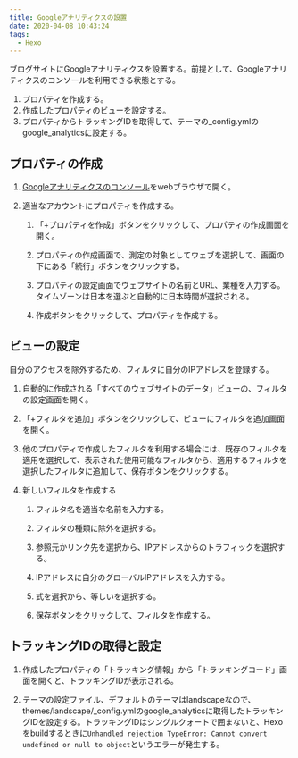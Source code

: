 ```yaml
---
title: Googleアナリティクスの設置
date: 2020-04-08 10:43:24
tags:
  - Hexo
---
```


ブログサイトにGoogleアナリティクスを設置する。前提として、Googleアナリティクスのコンソールを利用できる状態とする。

1. プロパティを作成する。
1. 作成したプロパティのビューを設定する。
1. プロパティからトラッキングIDを取得して、テーマの_config.ymlのgoogle_analyticsに設定する。

## プロパティの作成

1. [Googleアナリティクスのコンソール](http://www.google.co.jp/analytics/)をwebブラウザで開く。

1. 適当なアカウントにプロパティを作成する。

    1. 「+プロパティを作成」ボタンをクリックして、プロパティの作成画面を開く。

    1. プロパティの作成画面で、測定の対象としてウェブを選択して、画面の下にある「続行」ボタンをクリックする。

    1. プロパティの設定画面でウェブサイトの名前とURL、業種を入力する。タイムゾーンは日本を選ぶと自動的に日本時間が選択される。

    1. 作成ボタンをクリックして、プロパティを作成する。

## ビューの設定

自分のアクセスを除外するため、フィルタに自分のIPアドレスを登録する。

1. 自動的に作成される「すべてのウェブサイトのデータ」ビューの、フィルタの設定画面を開く。

1. 「+フィルタを追加」ボタンをクリックして、ビューにフィルタを追加画面を開く。

1. 他のプロパティで作成したフィルタを利用する場合には、既存のフィルタを適用を選択して、表示された使用可能なフィルタから、適用するフィルタを選択したフィルタに追加して、保存ボタンをクリックする。

1. 新しいフィルタを作成する

    1. フィルタ名を適当な名前を入力する。

    1. フィルタの種類に除外を選択する。

    1. 参照元かリンク先を選択から、IPアドレスからのトラフィックを選択する。

    1. IPアドレスに自分のグローバルIPアドレスを入力する。

    1. 式を選択から、等しいを選択する。

    1. 保存ボタンをクリックして、フィルタを作成する。

## トラッキングIDの取得と設定

1. 作成したプロパティの「トラッキング情報」から「トラッキングコード」画面を開くと、トラッキングIDが表示される。

1. テーマの設定ファイル、デフォルトのテーマはlandscapeなので、themes/landscape/_config.ymlのgoogle_analyticsに取得したトラッキングIDを設定する。トラッキングIDはシングルクォートで囲まないと、Hexoをbuildするときに`Unhandled rejection TypeError: Cannot convert undefined or null to object`というエラーが発生する。
